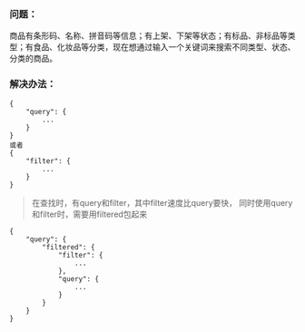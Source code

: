 ### 问题：
商品有条形码、名称、拼音码等信息；有上架、下架等状态；有标品、非标品等类型；有食品、化妆品等分类，现在想通过输入一个关键词来搜索不同类型、状态、分类的商品。

### 解决办法：
```
{
    "query": {
        ...
    }
}
或者
{
    "filter": {
        ...
    }
}
```
> 在查找时，有query和filter，其中filter速度比query要快，
> 同时使用query和filter时，需要用filtered包起来
```
{
    "query": {
        "filtered": {
            "filter": {
                ...
            },
            "query": {
                ...
            }
        }
    }
}
```
